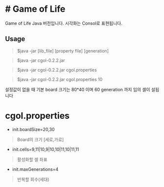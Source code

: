 # # Game of Life 

Game of Life Java 버전입니다. 시각화는 Consol로 표현됩니다.

## Usage
>$java -jar [lib_file] [property file] [generation]

>$java -jar cgol-0.2.2.jar

>$java -jar cgol-0.2.2.jar cgol.properties

>$java -jar cgol-0.2.2.jar cgol.properties 10

설정값이 없을 때 기본 board 크기는 80*40 이며 60 generation 까지 임의 셀이 설됩니다

# cgol.properties
- init.boardSize=20,30
> Board의 크기 [세로,가로]
- init.cells=9,11|10,9|10,10|11,10|11,11
> 활성화할  셀 좌표
- init.maxGenerations=4
> 반복할 회수(세대)
